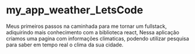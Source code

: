 # my_app_weather_LetsCode
Meus primeiros passos na caminhada para me tornar um fullstack, adiquirindo mais conhecimento com a biblioteca react, Nessa aplicação criamos uma pagina com informações climaticas, podendo utilizar pesquisa para saber em tempo real o clima da sua cidade.
